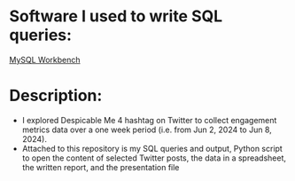# Software I used to write SQL queries: 
[MySQL Workbench](https://dev.mysql.com/downloads/workbench/)

# Description: 

- I explored Despicable Me 4 hashtag on Twitter to collect engagement metrics data over a one week period (i.e. from Jun 2, 2024 to Jun 8, 2024).
- Attached to this repository is my SQL queries and output, Python script to open the content of selected Twitter posts, the data in a spreadsheet, the written report, and the presentation file
